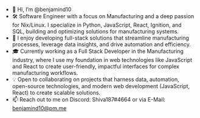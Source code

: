 - 👋 Hi, I’m @benjamind10
- 🛠️ Software Engineer with a focus on Manufacturing and a deep passion for Nix/Linux. I specialize in Python, JavaScript, React, Ignition, and SQL, building and optimizing solutions for manufacturing systems.
- 🤖 I enjoy developing full-stack solutions that streamline manufacturing processes, leverage data insights, and drive automation and efficiency.
- 🎓 Currently working as a Full Stack Developer in the Manufacturing industry, where I use my foundation in web technologies like JavaScript and React to create user-friendly, impactful interfaces for complex manufacturing workflows.
- 💡 Open to collaborating on projects that harness data, automation, open-source technologies, and modern web development (JavaScript, React) to create scalable solutions.
- 📫 Reach out to me on Discord: Shiva187#4664 or via E-Mail: benjamind10@pm.me
